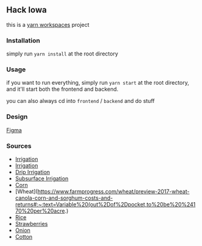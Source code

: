 ## Hack Iowa

this is a [yarn workspaces](https://classic.yarnpkg.com/en/docs/workspaces/) project

### Installation

simply run `yarn install` at the root directory


### Usage

if you want to run everything, simply run `yarn start` at the root directory, and it'll start both the frontend and backend.

you can also always cd into `frontend` / `backend` and do stuff

### Design

[Figma](https://www.figma.com/file/nezyU3pDWckmsN4nzEaUOA/HACK-UIOWA?node-id=2%3A1221)


### Sources
- [Irrigation](http://h2oinitiative.com/wp-content/uploads/2018/05/Estimating-Irrigation-Costs-Tacker-et-al.pdf)
- [Irrigation](http://calag.ucanr.edu/Archive/?article=ca.v050n01p11#:~:text=The%20estimated%20annual%20capital%20cost,field%20with%20one%20sprinkler%20system.)
- [Drip Irrigation](https://edis.ifas.ufl.edu/hs388#:~:text=Drip%20irrigation%20requires%20an%20economic,annual%20cost%20of%20disposable%20parts.)
- [Subsurface Irrigation](https://www.farmprogress.com/equipment/switch-drip-irrigation)
- [Corn](http://corn.agronomy.wisc.edu/AA/A030.aspx)
- [Wheat](https://www.farmprogress.com/wheat/preview-2017-wheat-canola-corn-and-sorghum-costs-and-returns#:~:text=Variable%20(out%2Dof%2Dpocket,to%20be%20%24170%20per%20acre.)
- [Rice](https://www.farmprogress.com/rice/water-limiting-factor-south-texas-rice)
- [Strawberries](http://www.ucanr.org/blogs/blogcore/postdetail.cfm?postnum=30784#:~:text=According%20to%20our%202016%20Cost,a%20far%20cry%20from%20%245000.)
- [Onion](https://aggie-horticulture.tamu.edu/smallacreage/crops-guides/vegtables/onions/)
- [Cotton](https://www.farmprogress.com/can-you-grow-more-cotton-less#:~:text=The%20average%20cotton%20farmer%2C%20according,produce%201%20pound%20of%20cotton.)